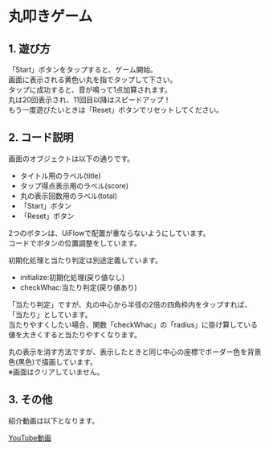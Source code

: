 # 丸叩きゲーム

## 1. 遊び方

「Start」ボタンをタップすると、ゲーム開始。  
画面に表示される黄色い丸を指でタップして下さい。  
タップに成功すると、音が鳴って1点加算されます。  
丸は20回表示され、11回目以降はスピードアップ！  
もう一度遊びたいときは「Reset」ボタンでリセットしてください。

## 2. コード説明

画面のオブジェクトは以下の通りです。  

- タイトル用のラベル(title)
- タップ得点表示用のラベル(score)
- 丸の表示回数用のラベル(total)
- 「Start」ボタン
- 「Reset」ボタン

2つのボタンは、UiFlowで配置が重ならないようにしています。  
コードでボタンの位置調整をしています。

初期化処理と当たり判定は別途定義しています。

- initialize:初期化処理(戻り値なし)
- checkWhac:当たり判定(戻り値あり)

「当たり判定」ですが、丸の中心から半径の2倍の四角枠内をタップすれば、「当たり」としています。  
当たりやすくしたい場合、関数「checkWhac」の「radius」に掛け算している値を大きくすると当たりやすくなります。

丸の表示を消す方法ですが、表示したときと同じ中心の座標でボーダー色を背景色(黒色)で描画しています。  
※画面はクリアしていません。

## 3. その他

紹介動画は以下となります。

[YouTube動画](https://youtu.be/NOvuH4vpMLw)
